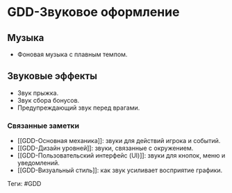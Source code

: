 # GDD-Звуковое оформление

## Музыка
- Фоновая музыка с плавным темпом.

## Звуковые эффекты
- Звук прыжка.
- Звук сбора бонусов.
- Предупреждающий звук перед врагами.

### Связанные заметки
- [[GDD-Основная механика]]: звуки для действий игрока и событий.
- [[GDD-Дизайн уровней]]: звуки, связанные с окружением.
- [[GDD-Пользовательский интерфейс (UI)]]: звуки для кнопок, меню и уведомлений.
- [[GDD-Визуальный стиль]]: как звук усиливает восприятие графики.

Теги: #GDD